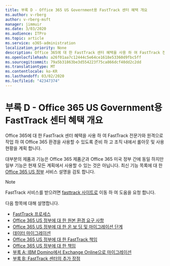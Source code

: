 ```yaml
---
title: 부록 D - Office 365 US Government용 FastTrack 센터 혜택 개요
ms.author: v-rberg
author: v-rberg-msft
manager: jimmuir
ms.date: 3/03/2020
ms.audience: ITPro
ms.topic: article
ms.service: o365-administration
localization_priority: None
description: Office 365에 대 한 FastTrack 센터 혜택을 사용 하 여 FastTrack 전문가와 원격으로 작업 하 여 Office 365 환경을 사용할 수 있도록 준비 하 고 조직 내에서 롤아웃 및 사용 현황을 계획 합니다.
ms.openlocfilehash: a26f01aa7c12444c5e64ce1618e53360d9fbc5ff
ms.sourcegitcommit: 79a5b31863be3d554223f75ca866dcf40dd2c2dd
ms.translationtype: MT
ms.contentlocale: ko-KR
ms.lasthandoff: 03/02/2020
ms.locfileid: "42347374"
---
```

# <a name="appendix-d---fasttrack-center-benefit-overview-for-office-365-us-government"></a>부록 D - Office 365 US Government용 FastTrack 센터 혜택 개요

Office 365에 대 한 FastTrack 센터 혜택을 사용 하 여 FastTrack 전문가와 원격으로 작업 하 여 Office 365 환경을 사용할 수 있도록 준비 하 고 조직 내에서 롤아웃 및 사용 현황을 계획 합니다. 
  
대부분의 제품과 기능은 Office 365 제품군과 Office 365 미국 정부 간에 동일 하지만 일부 기능은 현재 모든 계획에서 사용할 수 있는 것은 아닙니다. 최신 기능 목록에 대 한 [Office 365 US 정부](https://aka.ms/aboutgovcloud) 서비스 설명을 검토 합니다.

> [!NOTE]
> FastTrack 서비스를 받으려면 [fasttrack 사이트로](https://go.microsoft.com/fwlink/?linkid=780698) 이동 하 여 도움을 요청 합니다.  

다음 항목에 대해 설명합니다.
- [FastTrack 프로세스](O365-fasttrack-process.md) 
- [Office 365 US 정부에 대 한 원본 환경 요구 사항](US-Gov-appendix-source-environment-expectations.md)   
- [Office 365 US 정부에 대 한 온 보 딩 및 마이그레이션 단계](US-Gov-appendix-onboarding-and-migration.md)
- [데이터 마이그레이션](O365-data-migration.md)    
- [Office 365 US 정부에 대 한 FastTrack 책임](US-Gov-appendix-fasttrack-responsibilities.md)   
- [Office 365 US 정부에 대 한 책임](US-Gov-appendix-your-responsibilities.md) 
- [부록 A: IBM Domino에서 Exchange Online으로 마이그레이션](O365-from-ibm-domino-to-exchange-online.md)   
- [부록 B: FastTrack 센터의 추가 장점](O365-fasttrack-additional-benefits.md)


